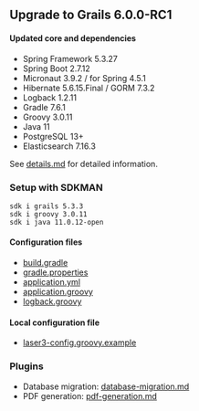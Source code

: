 
## Upgrade to Grails 6.0.0-RC1

#### Updated core and dependencies

- Spring Framework 5.3.27
- Spring Boot 2.7.12
- Micronaut 3.9.2 / for Spring 4.5.1
- Hibernate 5.6.15.Final / GORM 7.3.2
- Logback 1.2.11
- Gradle 7.6.1
- Groovy 3.0.11
- Java 11
- PostgreSQL 13+
- Elasticsearch 7.16.3

See [details.md](./details.md) for detailed information.

### Setup with SDKMAN

    sdk i grails 5.3.3
    sdk i groovy 3.0.11
    sdk i java 11.0.12-open

#### Configuration files

- [build.gradle](../build.gradle)
- [gradle.properties](../gradle.properties)
- [application.yml](../grails-app/conf/application.yml)
- [application.groovy](../grails-app/conf/application.groovy)
- [logback.groovy](../grails-app/conf/logback.groovy)

#### Local configuration file

- [laser3-config.groovy.example](../files/server/laser3-config.groovy.example)

### Plugins 

- Database migration: [database-migration.md](./database-migration.md)
- PDF generation: [pdf-generation.md](./pdf-generation.md)

